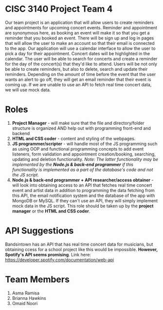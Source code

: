 # CISC 3140 Project Team 4
Our team project is an application that will allow users to create reminders and appointments for upcoming concert events.
Reminder and appointment are synonymous here, as booking an event will make it so that you get a reminder
that you booked an event.
There will be sign up and log in pages that will allow the user to make an account so that their email is connected to the app.
Our application will use a calendar interface to allow the user to pick a day for their appointment.
Concert dates will be highlighted in the calendar.
The user will be able to search for concerts and create a reminder for the day of the concert(s) that they'd like to attend.
Users will be not only be able to create reminders, but also to delete, search and update their reminders.
Depending on the amount of time before the event that the user wants an alert to go off, they will get
an email reminder that their event is coming up.
If we are unable to use an API to fetch real time concert data, we will use mock data.
# Roles
1. **Project Manager** - will make sure that the file and directory/folder structure is organized AND help out with programming front-end and backend
2. **HTML and CSS coder** - content and styling of the webpages.
3. **JS programmer/scripter** - will handle most of the JS programming such as using OOP and functional programming concepts to add event listeners, form validation
and appointment creation/booking, searching, updating and deletion functionality.
*Note: The latter functionality may be implemented by the **Node.js & back-end programmer** if this functionality is implemented as a part of the database's code and not the JS script.*
5. **Node.js & back-end programmer + API researcher/access obtainer** - will look into obtaining access to an API that fetches real time concert event and artist data in addition to programming the data fetching from this API, the email notification system and the database of the app with MongoDB or MySQL. If they can't use an API, they will simply implement mock data in the JS script. This role should be taken up by the **project manager** or the **HTML and CSS coder**.
# API Suggestions
Bandsintown has an API that has real time concert data for musicians, but obtaining ccess for a school project like this would be impossible.
**However, Spotify's API seems promising**. Link here: https://developer.spotify.com/documentation/web-api
# Team Members
1. Asma Ramisa
2. Brianna Hawkins
3. Omaid Noori
